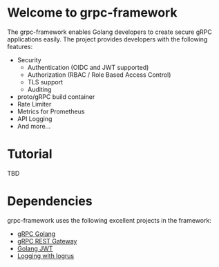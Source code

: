 # Welcome to grpc-framework

The grpc-framework enables Golang developers to create secure gRPC applications
easily. The project provides developers with the following features:

* Security
    * Authentication (OIDC and JWT supported)
    * Authorization (RBAC / Role Based Access Control)
    * TLS support
    * Auditing
* proto/gRPC build container
* Rate Limiter
* Metrics for Prometheus
* API Logging
* And more...

# Tutorial

TBD

# Dependencies

grpc-framework uses the following excellent projects in the framework:

* [gRPC Golang](https://grpc.io/docs/languages/go/basics/)
* [gRPC REST Gateway](https://grpc-ecosystem.github.io/grpc-gateway/)
* [Golang JWT](https://github.com/golang-jwt/jwt)
* [Logging with logrus](https://github.com/sirupsen/logrus)
